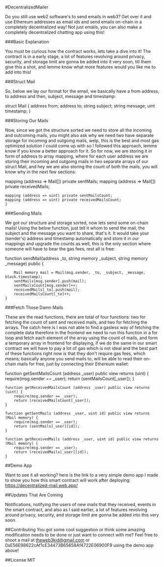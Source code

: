 #DecentralizedMailer

Do you still use web2 software's to send emails in web3? Get over it and use Ethereum addresses as email ids and send emails on-chain in a completely decentralized way! Not just emails, you can also make a completely decentralized chatting app using this!

###Basic Explanation

You must be curious how the contract works, lets take a dive into it! The contract is in a early stage, a lot of features revolving around privacy, security, and storage limit are gonna be added into it very soon, till them give this a shot, and lemme know what more features would you like me to add into this!

###Struct Mail

So, below we lay our format for the email, we basically have a from address, to address and then, subject, message and timestamp:

struct Mail {
        address from;
        address to;
        string subject;
        string message;
        uint timestamp;
    }
    
###Storing Our Mails

Now, since we got the structure sorted we need to store all the incoming and outcoming mails, you might also ask why we need two have separate storage for incoming and outgoing mails, welp, this is the best and most gas optimized solution I could come up with so I followed this approach, lemme know if you know a better approach for it. So for now, we are storing it in form of address to array mapping, where for each user address we are storing their incoming and outgoing mails in two separate arrays of our struct Mail, and hey we are also storing the count of both the mails, you will know why in the next few sections:

mapping (address => Mail[]) private sentMails;
    mapping (address => Mail[]) private receivedMails;

    mapping (address => uint) private sentMailsCount;
    mapping (address => uint) private receivedMailsCount;
    }
    
###Sending Mails

We got our structure and storage sorted, now lets send some on-chain mails! Using the below function, just tell it whom to send the mail, the subject and the message you want to share, that's it. It would take your (sender's) address and timestamp automatically and store it in our mappings and upgrade the counts as well, this is the only section where someone will have to bear the gas fees, rest all is free:

function sendMail(address _to, string memory _subject, string memory _message) public {

        Mail memory mail = Mail(msg.sender, _to, _subject, _message, block.timestamp);
        sentMails[msg.sender].push(mail);
        sentMailsCount[msg.sender]++;
        receivedMails[_to].push(mail);
        receivedMailsCount[_to]++;
    }
    
###Fetch Those Damn Mails

These are the read functions, there are total of four functions: two for fetching the count of sent and received mails, and two for fetching the arrays. The catch here is I was not able to find a gasless way of fetching the complete data therefore in the frontend we need to run this function in a for loop and fetch each element of the array using the count of mails, and form a temporary array in frontend for displaying, if we do the same in our smart contract we will have to pay a lot of gas which is not ideal and the best part of these functions right now is that they don't require gas fees, which means; basically anyone you send mails to, will be able to read their on-chain mails for free, just by connecting their Ethereum wallet:

function getSentMailsCount (address _user) public view returns (uint) {
        require(msg.sender == _user);
        return (sentMailsCount[_user]);
    }

    function getReceivedMailsCount (address _user) public view returns (uint) {
        require(msg.sender == _user);
        return (receivedMailsCount[_user]);
    }

    function getSentMails (address _user, uint id) public view returns (Mail memory) {
        require(msg.sender == _user);
        return (sentMails[_user][id]);
    }

    function getReceivedMails (address _user, uint id) public view returns (Mail memory) {
        require(msg.sender == _user);
        return (receivedMails[_user][id]);
    }
    
##Demo App

Want to see it all working? here is the link to a very simple demo app I made to show you how this smart contract will work after deploying: https://decentralized-mail.web.app/

##Updates That Are Coming

Notifications, notifying the users of new mails that they received, events in the smart contract, and also as I said earlier, a lot of features revolving around privacy, security, and storage limit are gonna be added into this very soon.

##Contributing
You got some cool suggestion or think some amazing modification needs to be done or just want to connect with me? Feel free to shoot a mail at theweb3kid@gmail.com or 0xE56E98622cAf1cE34473B65658Af4722E06900F9 using the demo app above!

##License
MIT
